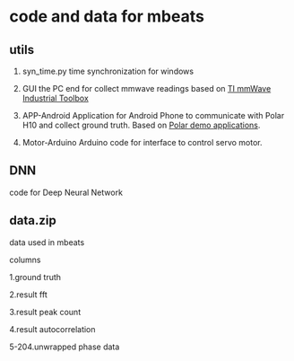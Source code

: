 # code and data for mbeats
## utils

1. syn_time.py time synchronization for windows

2. GUI the PC end for collect mmwave readings based on [TI mmWave Industrial Toolbox](http://dev.ti.com/tirex/explore/node?node=ADTLXelX36I6iOJjRnxYYA__VLyFKFf__LATEST)

3. APP-Android Application for Android Phone to communicate with Polar H10 and collect ground truth. Based on [Polar demo applications](https://github.com/polarofficial/polar-ble-sdk/tree/master/demos/Android-Demos/PolarSDK-ECG-HR-Demo).

4. Motor-Arduino Arduino code for interface to control servo motor.

## DNN
code for Deep Neural Network

## data.zip
data used in mbeats

columns

1.ground truth

2.result fft

3.result peak count

4.result autocorrelation

5-204.unwrapped phase data
